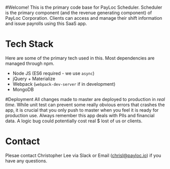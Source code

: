 #Welcome!
This is the primary code base for PayLoc Scheduler. Scheduler is the primary component (and the revenue generating component) of PayLoc Corporation. Clients can access and manage their shift information and issue payrolls using this SaaS app. 

# Tech Stack 
Here are some of the primary tech used in this. Most dependencies are managed through npm. 
 * Node JS (ES6 required - we use `async`)
 * jQuery + Materialize 
 * Webpack (`webpack-dev-server` if in development)
 * MongoDB 
 
#Deployment
All changes made to master are deployed to production in *real time*. While unit test can prevent some really obvious errors that crashes the app, it is crucial that you only push to master when you feel it is ready for production use. 
Always remember this app deals with PIIs and financial data. A logic bug could potentially cost real $ lost of us or clients. 
 
# Contact
Plesae contact Christopher Lee via Slack or Email (chrisl@payloc.io) if you have any questions. 